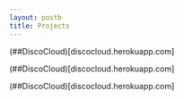 ```yaml
---
layout: postb
title: Projects
---
```


(##DiscoCloud)[discocloud.herokuapp.com]

(##DiscoCloud)[discocloud.herokuapp.com]

(##DiscoCloud)[discocloud.herokuapp.com]


